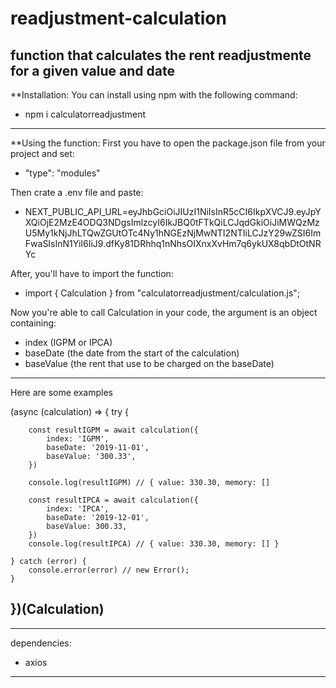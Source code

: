 # readjustment-calculation
function that calculates the rent readjustmente for a given value and date
-----------------------------------------------------------------
**Installation:
You can install using npm with the following command:
- npm i calculatorreadjustment
-----------------------------------------------------------------
**Using the function:
First you have to open the package.json file from your project and set:
- "type": "modules"

Then crate a .env file and paste:
- NEXT_PUBLIC_API_URL=eyJhbGciOiJIUzI1NiIsInR5cCI6IkpXVCJ9.eyJpYXQiOjE2MzE4ODQ3NDgsImlzcyI6IkJBQ0tFTkQiLCJqdGkiOiJiMWQzMzU5My1kNjJhLTQwZGUtOTc4Ny1hNGEzNjMwNTI2NTIiLCJzY29wZSI6ImFwaSIsInN1YiI6IiJ9.dfKy81DRhhq1nNhsOIXnxXvHm7q6ykUX8qbDtOtNRYc

After, you'll have to import the function:
- import { Calculation } from "calculatorreadjustment/calculation.js"; 

Now you're able to call Calculation in your code, the argument is an object containing:
- index (IGPM or IPCA)
- baseDate (the date from the start of the calculation)
- baseValue (the rent that use to be charged on the baseDate)



-----------------------------------------------------------------
Here are some examples

(async (calculation) => {
    try {

        const resultIGPM = await calculation({
            index: 'IGPM',
            baseDate: '2019-11-01',
            baseValue: '300.33',
        })
        
        console.log(resultIGPM) // { value: 330.30, memory: []

        const resultIPCA = await calculation({
            index: 'IPCA',
            baseDate: '2019-12-01',
            baseValue: 300.33,
        })
        console.log(resultIPCA) // { value: 330.30, memory: [] }

    } catch (error) {
        console.error(error) // new Error();
    }
})(Calculation)
-----------------------------------------------------------------

-----------------------------------------------------------------
dependencies: 
- axios
-----------------------------------------------------------------